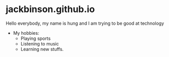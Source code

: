 # jackbinson.github.io
Hello everybody, my name is hung and I am trying to be good at technology
- My hobbies:
     - Playing sports
     - Listening to music
     - Learning new stuffs.
